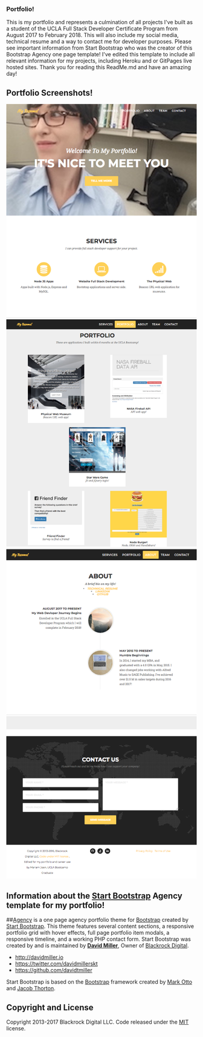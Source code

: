 ### Portfolio!
This is my portfolio and represents a culmination of all projects I've built as a student of the UCLA Full Stack Developer Certificate Program from August 2017 to February 2018. This will also include my social media, technical resume and a way to contact me for developer purposes. Please see important information from Start Bootstrap who was the creator of this Bootstrap Agency one page template! I've edited this template to include all relevant information for my projects, including Heroku and or GitPages live hosted sites. Thank you for reading this ReadMe.md and have an amazing day!  

## Portfolio Screenshots!
![Agency Bootstrap Portfolio One Page Screenshot](portfolio1.png)
![Agency Bootstrap Portfolio One Page Screenshot](portfolio2.png)
![Agency Bootstrap Portfolio One Page Screenshot](portfolio3.png)
![Agency Bootstrap Portfolio One Page Screenshot](portfolio4.png)

## Information about the [Start Bootstrap](http://startbootstrap.com/) Agency template for my portfolio! 
##[Agency](http://startbootstrap.com/template-overviews/agency/) is a one page agency portfolio theme for [Bootstrap](http://getbootstrap.com/) created by [Start Bootstrap](http://startbootstrap.com/). This theme features several content sections, a responsive portfolio grid with hover effects, full page portfolio item modals, a responsive timeline, and a working PHP contact form. Start Bootstrap was created by and is maintained by **[David Miller](http://davidmiller.io/)**, Owner of [Blackrock Digital](http://blackrockdigital.io/).

* http://davidmiller.io
* https://twitter.com/davidmillerskt
* https://github.com/davidtmiller

Start Bootstrap is based on the [Bootstrap](http://getbootstrap.com/) framework created by [Mark Otto](https://twitter.com/mdo) and [Jacob Thorton](https://twitter.com/fat).

## Copyright and License
Copyright 2013-2017 Blackrock Digital LLC. Code released under the [MIT](https://github.com/BlackrockDigital/startbootstrap-agency/blob/gh-pages/LICENSE) license.
